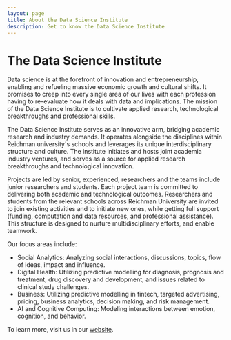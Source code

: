 ```yaml
---
layout: page
title: About the Data Science Institute
description: Get to know the Data Science Institute
---
```


# The Data Science Institute

Data science is at the forefront of innovation and entrepreneurship, enabling and refueling massive economic growth and cultural shifts. It promises to creep into every single area of our lives with each profession having to re-evaluate how it deals with data and implications. The mission of the Data Science Institute is to cultivate applied research, technological breakthroughs and professional skills.

The Data Science Institute serves as an innovative arm, bridging academic research and industry demands. It operates alongside the disciplines within Reichman university's schools and leverages its unique interdisciplinary structure and culture. The institute initiates and hosts joint academia industry ventures, and serves as a source for applied research breakthroughs and technological innovation.

Projects are led by senior, experienced, researchers and the teams include junior researchers and students. Each project team is committed to delivering both academic and technological outcomes. Researchers and students from the relevant schools across Reichman University are invited to join existing activities and to initiate new ones, while getting full support (funding, computation and data resources, and professional assistance). This structure is designed to nurture multidisciplinary efforts, and enable teamwork.

Our focus areas include:
* Social Analytics: Analyzing social interactions, discussions, topics, flow of ideas, impact and influence.
* Digital Health: Utilizing predictive modelling for diagnosis, prognosis and treatment, drug discovery and development, and issues related to clinical study challenges.
* Business: Utilizing predictive modelling in fintech, targeted advertising, pricing, business analytics, decision making, and risk management.
* AI and Cognitive Computing: Modeling interactions between emotion, cognition, and behavior.

To learn more, visit us in our [website]({{site.other_web_address}}).
